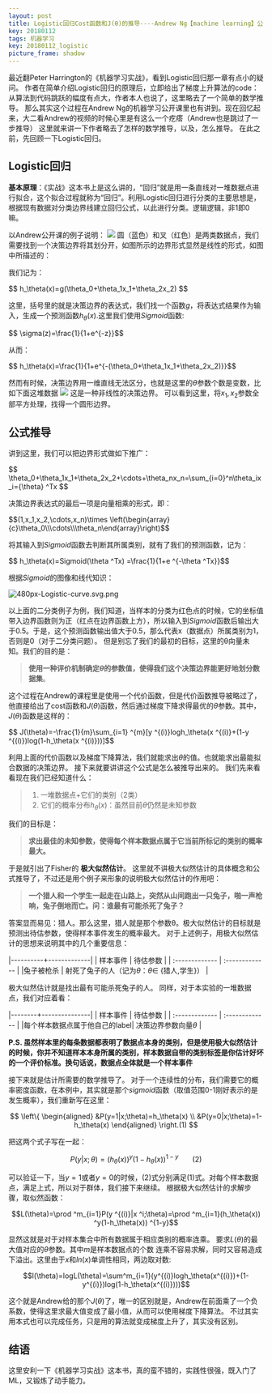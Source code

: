```yaml
---
layout: post
title: Logistic回归Cost函数和J(θ)的推导----Andrew Ng【machine learning】公开课
key: 20180112
tags: 机器学习
key: 20180112_logistic
picture_frame: shadow
---
```

最近翻Peter Harrington的《机器学习实战》，看到Logistic回归那一章有点小的疑问。
作者在简单介绍Logistic回归的原理后，立即给出了梯度上升算法的code：从算法到代码跳跃的幅度有点大，作者本人也说了，这里略去了一个简单的数学推导。
那么其实这个过程在Andrew Ng的机器学习公开课里也有讲到。现在回忆起来，大二看Andrew的视频的时候心里是有这么一个疙瘩（Andrew也是跳过了一步推导）
这里就来讲一下作者略去了怎样的数学推导，以及，怎么推导。
在此之前，先回顾一下Logistic回归。
## Logistic回归
**基本原理**：《实战》这本书上是这么讲的，“回归”就是用一条直线对一堆数据点进行拟合，这个拟合过程就称为“回归”。利用Logistic回归进行分类的主要思想是，根据现有数据对分类边界线建立回归公式，以此进行分类。逻辑逻辑，非1即0嘛。

以Andrew公开课的例子说明：
![](https://images2015.cnblogs.com/blog/957212/201702/957212-20170214155121472-498227653.png)
圆（蓝色）和叉（红色）是两类数据点，我们需要找到一个决策边界将其划分开，如图所示的边界形式显然是线性的形式，如图中所描述的：

我们记为：  

\$\$ h_\theta(x)=g(\theta_0+\theta_1x_1+\theta_2x_2) $$  

这里，括号里的就是决策边界的表达式，我们找一个函数$g$，将表达式结果作为输入，生成一个预测函数$h_\theta(x)$.这里我们使用$Sigmoid$函数:  

\$\$ \sigma(z)=\frac{1}{1+e^{-z}}$$

从而：

\$\$ h_\theta(x)=\frac{1}{1+e^{-(\theta_0+\theta_1x_1+\theta_2x_2)}}$$

然而有时候，决策边界用一维直线无法区分，也就是这里的$\theta$参数个数是变数，比如下面这堆数据
![](https://images2015.cnblogs.com/blog/957212/201702/957212-20170213233035144-1339635331.png)
这是一种非线性的决策边界。
可以看到这里，将$x_1,x_2$参数全部平方处理，找得一个圆形边界。
## 公式推导
讲到这里，我们可以把边界形式做如下推广：  

\$\$   \theta_0+\theta_1x_1+\theta_2x_2+\cdots+\theta_nx_n=\sum_{i=0}^n\theta_ix_i={\theta} ^Tx   $$

决策边界表达式的最后一项是向量相乘的形式，即：

\$\$(1,x_1,x_2,\cdots,x_n)\times \left(\begin{array}{c}\theta_0\\\\\cdots\\\\\theta_n\end{array}\right)$$

将其输入到$Sigmoid$函数去判断其所属类别，就有了我们的预测函数，记为：

\$\$ h_\theta(x)=Sigmoid(\theta ^Tx) =\frac{1}{1+e ^{-\theta ^Tx}}$$

根据$Sigmoid$的图像和线代知识：

![480px-Logistic-curve.svg.png](https://i.loli.net/2018/01/10/5a5633ad10acd.png)

以上面的二分类例子为例，我们知道，当样本的分类为红色点的时候，它的坐标值带入边界函数则为正（红点在边界函数上方），所以输入到$Sigmoid$函数后输出大于0.5。于是，这个预测函数输出值大于0.5，那么代表x（数据点）所属类别为1，否则是0（对于二分类问题）。
但是别忘了我们的最初的目标，这里的θ向量未知。我们的目的是：
>**使用一种评价机制确定$\theta$的参数值，使得我们这个决策边界能更好地划分数据集**。

这个过程在Andrew的课程里是使用一个代价函数，但是代价函数推导被略过了，他直接给出了cost函数和$J(\theta)$函数，然后通过梯度下降求得最优的$\theta$参数。其中，$J(\theta)$函数是这样的：  

\$\$ J(\theta)=-\frac{1}{m}\sum_{i=1} ^{m}[y ^{(i)}logh_\theta(x ^{(i)}+(1-y ^{(i)})log(1-h_\theta(x ^{(i)}))]$$

利用上面的代价函数以及梯度下降算法，我们就能求出$\theta$的值。也就能求出最能拟合数据的决策边界。
接下来就要讲讲这个公式是怎么被推导出来的。
我们先来看看现在我们已经知道什么：
> 1. 一堆数据点+它们的类别（2类）
> 2. 它们的概率分布$h_\theta(x)$：虽然目前$\theta$仍然是未知参数

我们的目标是：
> **求出最佳的未知参数，使得每个样本数据点属于它当前所标记的类别的概率最大。**

于是就引出了Fisher的 **极大似然估计**。
这里就不讲极大似然估计的具体概念和公式推导了，不过还是用个例子来形象的说明极大似然估计的作用吧：
>**一个猎人和一个学生一起走在山路上，突然从山间跑出一只兔子，啪一声枪响，兔子倒地而亡。问：谁最有可能杀死了兔子？**

答案显而易见：猎人。那么这里，猎人就是那个参数θ。极大似然估计的目标就是预测出待估参数，使得样本事件发生的概率最大。
对于上述例子，用极大似然估计的思想来说明其中的几个重要信息：

|----------+-------------|
| 样本事件 | 待估参数    |
| :------------- | :------------- |
|兔子被枪杀      | 射死了兔子的人（记为$\theta$：$\theta\in$ {猎人,学生}）     |

极大似然估计就是找出最有可能杀死兔子的人。
同样，对于本实验的一堆数据点，我们对应着看：

|--------+---------------|
| 样本事件 | 待估参数    |
| :------------- | :------------- |
|每个样本数据点属于他自己的label| 决策边界参数向量$\theta$   |

**P.S. 虽然样本里的每条数据都表明了数据点本身的类别，但是使用极大似然估计的时候，你并不知道样本本身所属的类别，样本数据自带的类别标签是你估计好坏的一个评价标准。换句话说，数据点全体就是一个样本事件**

接下来就是估计所需要的数学推导了。
对于一个连续性的分布，我们需要它的概率密度函数，在本例中，其实就是那个$sigmoid$函数（取值范围0-1刚好表示的是发生概率），我们重新写在这里：

$$
\left\{
\begin{aligned}
&P(y=1|x;\theta)=h_\theta(x) \\
&P(y=0|x;\theta)=1-h_\theta(x)
\end{aligned}
\right.(1)
$$

把这两个式子写在一起：

$$P(y|x;\theta)=(h_\theta(x))^y(1-h_\theta(x))^{1-y}\ \ \ \ \ \ \ (2)$$

可以验证一下，当$y=1$或者$y=0$的时候，(2)式分别满足(1)式。对每个样本数据点，满足上式，所以对于群体，我们接下来继续。
根据极大似然估计的求解步骤，取似然函数：

$$L(\theta)=\prod ^m_{i=1}P(y ^{(i)}|x ^i;\theta)=\prod ^m_{i=1}(h_\theta(x)) ^y(1-h_\theta(x)) ^{1-y}$$

显然这就是对于对样本集合中所有数据属于相应类别的概率连乘。
要求$L(\theta)$的最大值对应的$\theta$参数。其中$m$是样本数据点的个数
连乘不容易求解，同时又容易造成下溢出。这里由于$x$和$ln(x)$单调性相同，两边取对数:

$$l(\theta)=logL(\theta)=\sum^m_{i=1}(y^{(i)}logh_\theta(x^{(i)})+(1-y^{(i)})log(1-h_\theta(x^{(i)})))$$

这个就是Andrew给的那个$J(\theta)$了，唯一的区别就是，Andrew在前面乘了一个负系数，使得这里求最大值变成了最小值，从而可以使用梯度下降算法。
不过其实用本式也可以完成任务，只是用的算法就变成梯度上升了，其实没有区别。
## 结语
这里安利一下《机器学习实战》这本书，真的蛮不错的，实践性很强，既入门了ML，又锻炼了动手能力。
